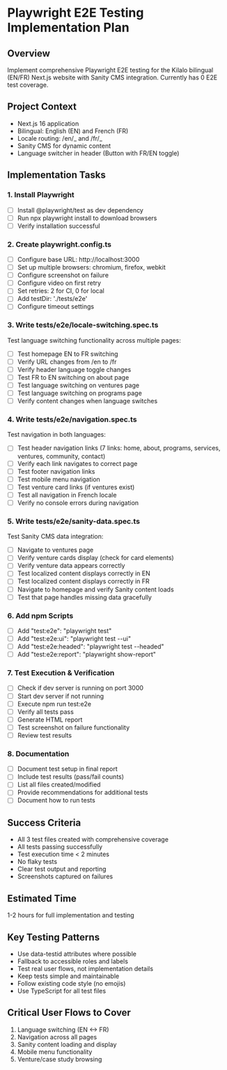 # Playwright E2E Testing Implementation Plan

## Overview

Implement comprehensive Playwright E2E testing for the Kilalo bilingual (EN/FR) Next.js website with Sanity CMS integration. Currently has 0 E2E test coverage.

## Project Context

- Next.js 16 application
- Bilingual: English (EN) and French (FR)
- Locale routing: /en/_ and /fr/_
- Sanity CMS for dynamic content
- Language switcher in header (Button with FR/EN toggle)

## Implementation Tasks

### 1. Install Playwright

- [ ] Install @playwright/test as dev dependency
- [ ] Run npx playwright install to download browsers
- [ ] Verify installation successful

### 2. Create playwright.config.ts

- [ ] Configure base URL: http://localhost:3000
- [ ] Set up multiple browsers: chromium, firefox, webkit
- [ ] Configure screenshot on failure
- [ ] Configure video on first retry
- [ ] Set retries: 2 for CI, 0 for local
- [ ] Add testDir: './tests/e2e'
- [ ] Configure timeout settings

### 3. Write tests/e2e/locale-switching.spec.ts

Test language switching functionality across multiple pages:

- [ ] Test homepage EN to FR switching
- [ ] Verify URL changes from /en to /fr
- [ ] Verify header language toggle changes
- [ ] Test FR to EN switching on about page
- [ ] Test language switching on ventures page
- [ ] Test language switching on programs page
- [ ] Verify content changes when language switches

### 4. Write tests/e2e/navigation.spec.ts

Test navigation in both languages:

- [ ] Test header navigation links (7 links: home, about, programs, services, ventures, community, contact)
- [ ] Verify each link navigates to correct page
- [ ] Test footer navigation links
- [ ] Test mobile menu navigation
- [ ] Test venture card links (if ventures exist)
- [ ] Test all navigation in French locale
- [ ] Verify no console errors during navigation

### 5. Write tests/e2e/sanity-data.spec.ts

Test Sanity CMS data integration:

- [ ] Navigate to ventures page
- [ ] Verify venture cards display (check for card elements)
- [ ] Verify venture data appears correctly
- [ ] Test localized content displays correctly in EN
- [ ] Test localized content displays correctly in FR
- [ ] Navigate to homepage and verify Sanity content loads
- [ ] Test that page handles missing data gracefully

### 6. Add npm Scripts

- [ ] Add "test:e2e": "playwright test"
- [ ] Add "test:e2e:ui": "playwright test --ui"
- [ ] Add "test:e2e:headed": "playwright test --headed"
- [ ] Add "test:e2e:report": "playwright show-report"

### 7. Test Execution & Verification

- [ ] Check if dev server is running on port 3000
- [ ] Start dev server if not running
- [ ] Execute npm run test:e2e
- [ ] Verify all tests pass
- [ ] Generate HTML report
- [ ] Test screenshot on failure functionality
- [ ] Review test results

### 8. Documentation

- [ ] Document test setup in final report
- [ ] Include test results (pass/fail counts)
- [ ] List all files created/modified
- [ ] Provide recommendations for additional tests
- [ ] Document how to run tests

## Success Criteria

- All 3 test files created with comprehensive coverage
- All tests passing successfully
- Test execution time < 2 minutes
- No flaky tests
- Clear test output and reporting
- Screenshots captured on failures

## Estimated Time

1-2 hours for full implementation and testing

## Key Testing Patterns

- Use data-testid attributes where possible
- Fallback to accessible roles and labels
- Test real user flows, not implementation details
- Keep tests simple and maintainable
- Follow existing code style (no emojis)
- Use TypeScript for all test files

## Critical User Flows to Cover

1. Language switching (EN <-> FR)
2. Navigation across all pages
3. Sanity content loading and display
4. Mobile menu functionality
5. Venture/case study browsing
